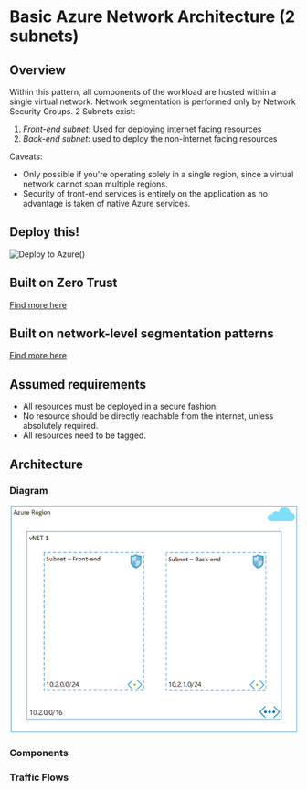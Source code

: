 # Basic Azure Network Architecture (2 subnets)
## Overview
Within this pattern, all components of the workload are hosted within a single virtual network.
Network segmentation is performed only by Network Security Groups. 2 Subnets exist:
1. *Front-end subnet*: Used for deploying internet facing resources
2. *Back-end subnet*: used to deploy the non-internet facing resources

Caveats: 
- Only possible if you're operating solely in a single region, since a virtual network cannot span multiple regions.
- Security of front-end services is entirely on the application as no advantage is taken of native Azure services.

## Deploy this!
![Deploy to Azure](https://aka.ms/deploytoazurebutton)(<link to deployment script goes here>)

## Built on Zero Trust
[Find more here](/Topics/zerotrust.md)

## Built on network-level segmentation patterns
[Find more here](/Topics/networksegmentation.md)

## Assumed requirements
* All resources must be deployed in a secure fashion.
* No resource should be directly reachable from the internet, unless absolutely required.
* All resources need to be tagged.

## Architecture
### Diagram
![Basic network architecture](/Networking/images/basic.png)

### Components

### Traffic Flows
